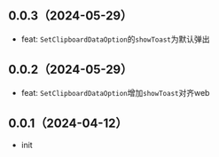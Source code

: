 ## 0.0.3（2024-05-29）
- feat: `SetClipboardDataOption`的`showToast`为默认弹出
## 0.0.2（2024-05-29）
- feat: `SetClipboardDataOption`增加`showToast`对齐web
## 0.0.1（2024-04-12）
- init
